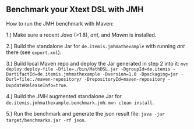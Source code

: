 ## Benchmark your Xtext DSL with JMH

How to run the JMH benchmark with Maven:

1.) Make sure a recent _Java_ (>1.8), _ant_, and _Maven_ is installed.

2.) Build the standalone Jar for ```de.itemis.jmhmathexample``` with running _ant_ there (see ```export.xml```).

3.) Build local Maven repo and deploy the Jar generated in step 2 into it: ```mvn deploy:deploy-file -Dfile=./bin/MathDSL.jar -DgroupId=de.itemis -DartifactId=de.itemis.jmhmathexample -Dversion=1.0 -Dpackaging=jar -Durl=file:./maven-repository/ -DrepositoryId=maven-repository -DupdateReleaseInfo=true```.

4.) Build the JMH augmented standalone Jar for ```de.itemis.jmhmathexample.benchmark.jmh```: ```mvn clean install```.

5.) Run the benchmark and generate the json result file: ```java -jar target/benchmarks.jar -rf json```.
